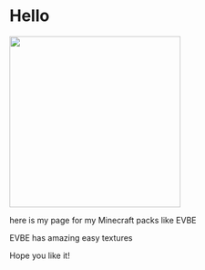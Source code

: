 # Hello
<img src="https://s3.bmp.ovh/imgs/2021/09/c9b9a2022ccac802.webp" width="300">

here is my page for my Minecraft packs like EVBE

EVBE has amazing easy textures

Hope you like it!
